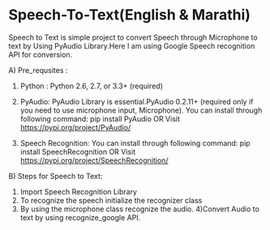 # Speech-To-Text(English & Marathi)
Speech to Text is simple project to convert Speech through Microphone to text by Using PyAudio Library.Here I am using Google Speech recognition API for conversion.

A) Pre_requsites : 
1) Python :
Python 2.6, 2.7, or 3.3+ (required)

2) PyAudio: PyAudio Library is essential.PyAudio 0.2.11+ (required only if you need to use microphone input, Microphone).
You can install through following command:
pip install PyAudio
OR Visit
 https://pypi.org/project/PyAudio/
 
3) Speech Recognition:
You can install through following command:
pip install SpeechRecognition
OR Visit
https://pypi.org/project/SpeechRecognition/ 
                 
B) Steps for Speech to Text:
1) Import Speech Recognition Library
2) To recognize the speech initialize the recognizer class
3) By using the microphone class recognize the audio.
4)Convert Audio to text by using recognize_google API.
